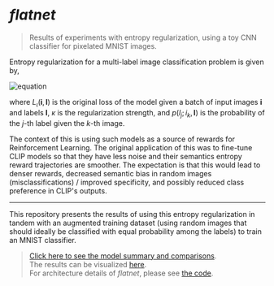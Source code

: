 # *flatnet*

> Results of experiments with entropy regularization, using a toy CNN classifier for pixelated MNIST images.  

Entropy regularization for a multi-label image classification problem is given by,

<!-- L(\mathbf{i}, \mathbf{l}) = L_{\iota}(\mathbf{i}, \mathbf{l}) \underbrace{+ \kappa \sum_{i_k \in \mathbf{i}}\sum_{l_j \in \mathbf{l}} p(l_j; i_k, \mathbf{l}) \log p(l_j; i_k, \mathbf{l})}_{\text{Entropy Regularization}}, -->
![equation](https://latex.codecogs.com/svg.image?&space;L(\mathbf{i},\mathbf{l})=L_{\iota}(\mathbf{i},\mathbf{l})\underbrace{&plus;\kappa\sum_{i_k\in\mathbf{i}}\sum_{l_j\in\mathbf{l}}p(l_j;i_k,\mathbf{l})\log&space;p(l_j;i_k,\mathbf{l})}_{\text{Entropy&space;Regularization}},)

where $L_{\iota}(\mathbf{i}, \mathbf{l})$ is the original loss of the model given a batch of input images $\mathbf{i}$ and labels $\mathbf{l}$, $\kappa$ is the regularization strength, and $p(l_j; i_k, \mathbf{l})$ is the probability of the $j$-th label given the $k$-th image.

The context of this is using such models as a source of rewards for Reinforcement Learning.
The original application of this was to fine-tune CLIP models so that they have less noise and their semantics entropy reward trajectories are smoother.
The expectation is that this would lead to denser rewards, decreased semantic bias in random images (misclassifications) / improved specificity, and possibly reduced class preference in CLIP's outputs.

---

This repository presents the results of using this entropy regularization in tandem with an augmented training dataset (using random images that should ideally be classified with equal probability among the labels) to train an MNIST classifier.

> [Click here to see the model summary and comparisons](./info/Flatnet%20Models%20Summary.md).  
> The results can be visualized [here](https://www.sharecanvas.io/p/flatnet-comparison).  
> For architecture details of *flatnet*, please see [the code](./flatnet.py).
